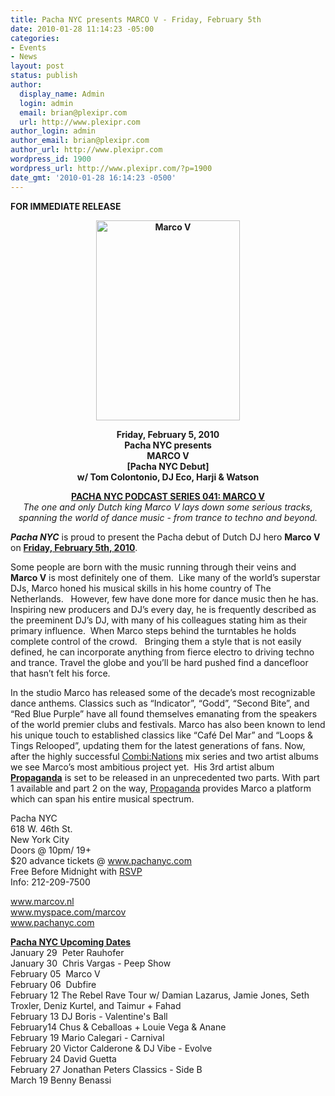 ```yaml
---
title: Pacha NYC presents MARCO V - Friday, February 5th
date: 2010-01-28 11:14:23 -05:00
categories:
- Events
- News
layout: post
status: publish
author:
  display_name: Admin
  login: admin
  email: brian@plexipr.com
  url: http://www.plexipr.com
author_login: admin
author_email: brian@plexipr.com
author_url: http://www.plexipr.com
wordpress_id: 1900
wordpress_url: http://www.plexipr.com/?p=1900
date_gmt: '2010-01-28 16:14:23 -0500'
---
```


<p style="text-align: left;"><strong>FOR IMMEDIATE RELEASE</strong></p>
<p style="text-align: center;"><strong><a href="http://www.pachanyc.com"><img class="size-full wp-image-1901 aligncenter" title="Marco V" src="http://www.plexipr.com/wp-content/uploads/2010/01/Marco-V_flyer.jpg" alt="Marco V" width="230" height="320" /></a><br />
</strong></p>
<p style="text-align: center;"><strong>Friday, February 5, 2010<br />
Pacha NYC presents<br />
MARCO V<br />
[Pacha NYC Debut]<br />
w/ Tom Colontonio, DJ Eco, Harji &amp; Watson</strong></p>
<p><a href="http://www.pachanyc.com/podcast/"><strong> </strong></a></p>
<p style="text-align: center;">
<p style="text-align: center;"><a href="http://www.pachanyc.com/podcast/"><strong>PACHA NYC PODCAST SERIES 041: MARCO V</strong></a><br />
<em>The one and only Dutch king Marco V lays down some serious tracks, spanning the world of dance music - from trance to techno and beyond. </em></p>
<p><em><strong>Pacha NYC</strong></em> is proud to present the Pacha debut of Dutch DJ hero <strong>Marco V</strong> on <span style="text-decoration: underline;"><strong>Friday, February 5th, 2010</strong></span>.</p>
<p>Some people are born with the music running through their veins and <strong>Marco V</strong> is most definitely one of them.  Like many of the world’s superstar DJs, Marco honed his musical skills in his home country of The Netherlands.   However, few have done more for dance music then he has. Inspiring new producers and DJ’s every day, he is frequently described as the preeminent DJ’s DJ, with many of his colleagues stating him as their primary influence.  When Marco steps behind the turntables he holds complete control of the crowd.   Bringing them a style that is not easily defined, he can incorporate anything from fierce electro to driving techno and trance. Travel the globe and you’ll be hard pushed find a dancefloor that hasn’t felt his force.</p>
<p>In the studio Marco has released some of the decade’s most recognizable dance anthems. Classics such as “Indicator”, “Godd”, “Second Bite”, and “Red Blue Purple” have all found themselves emanating from the speakers of the world premier clubs and festivals. Marco has also been known to lend his unique touch to established classics like “Café Del Mar” and “Loops &amp; Tings Relooped”, updating them for the latest generations of fans. Now, after the highly successful <span style="text-decoration: underline;">Combi:Nations</span> mix series and two artist albums we see Marco’s most ambitious project yet.  His 3rd artist album <strong><span style="text-decoration: underline;">Propaganda</span></strong> is set to be released in an unprecedented two parts. With part 1 available and part 2 on the way, <span style="text-decoration: underline;">Propaganda</span> provides Marco a platform which can span his entire musical spectrum.</p>
<p>Pacha NYC<br />
618 W. 46th St.<br />
New York City<br />
Doors @ 10pm/ 19+<br />
$20 advance tickets @ <a href="http://">www.pachanyc.com</a><br />
Free Before Midnight with <a href="http://www.pachanyc.com/guestlist_020510.html">RSVP</a><br />
Info: 212-209-7500</p>
<p><a href="http://">www.marcov.nl</a><br />
<a href="http://">www.myspace.com/marcov</a><br />
<a href="http://">www.pachanyc.com</a></p>
<p><span style="text-decoration: underline;"><strong>Pacha NYC Upcoming Dates</strong></span><br />
January 29  Peter Rauhofer<br />
January 30  Chris Vargas - Peep Show<br />
February 05  Marco V<br />
February 06  Dubfire<br />
February 12 The Rebel Rave Tour w/ Damian Lazarus, Jamie Jones, Seth Troxler, Deniz Kurtel, and Taimur + Fahad<br />
February 13 DJ Boris - Valentine's Ball<br />
February14 Chus &amp; Ceballoas + Louie Vega &amp; Anane<br />
February 19 Mario Calegari - Carnival<br />
February 20 Victor Calderone &amp; DJ Vibe - Evolve<br />
February 24 David Guetta<br />
February 27 Jonathan Peters Classics - Side B<br />
March 19 Benny Benassi</p>
